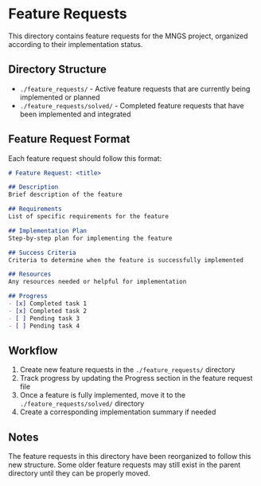 # Feature Requests

This directory contains feature requests for the MNGS project, organized according to their implementation status.

## Directory Structure

- `./feature_requests/` - Active feature requests that are currently being implemented or planned
- `./feature_requests/solved/` - Completed feature requests that have been implemented and integrated

## Feature Request Format

Each feature request should follow this format:

```markdown
# Feature Request: <title>

## Description
Brief description of the feature

## Requirements
List of specific requirements for the feature

## Implementation Plan
Step-by-step plan for implementing the feature

## Success Criteria
Criteria to determine when the feature is successfully implemented

## Resources
Any resources needed or helpful for implementation

## Progress
- [x] Completed task 1
- [x] Completed task 2
- [ ] Pending task 3
- [ ] Pending task 4
```

## Workflow

1. Create new feature requests in the `./feature_requests/` directory
2. Track progress by updating the Progress section in the feature request file
3. Once a feature is fully implemented, move it to the `./feature_requests/solved/` directory
4. Create a corresponding implementation summary if needed

## Notes

The feature requests in this directory have been reorganized to follow this new structure. Some older feature requests may still exist in the parent directory until they can be properly moved.